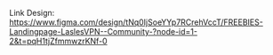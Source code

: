 Link Design: https://www.figma.com/design/tNq0IjSoeYYp7RCrehVccT/FREEBIES-Landingpage-LaslesVPN--Community-?node-id=1-2&t=pqH1tjZfmmwzrKNf-0
